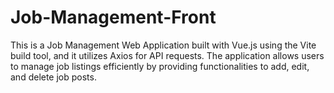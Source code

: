 # Job-Management-Front
This is a Job Management Web Application built with Vue.js using the Vite build tool, and it utilizes Axios for API requests. The application allows users to manage job listings efficiently by providing functionalities to add, edit, and delete job posts.
